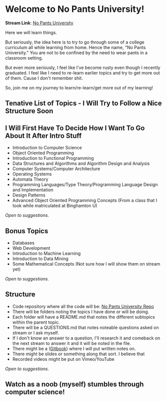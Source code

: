 # Welcome to No Pants University!

**Stream Link**: [No Pants University](https://www.livecoding.tv/benevolently/)

Here we will learn things. 

But seriously, the idea here is to try to go through some of a college curriculum all while learning from home. 
Hence the name, "No Pants University." You are not to be confined by the need to wear pants in a classroom setting.

But even more seriously, I feel like I've become rusty even though I recently graduated. 
I feel like I need to re-learn earlier topics and try to get more out of them.
Cause I don't remember shit.

So, join me on my journey to learn/re-learn/get more out of my learning!

## Tenative List of Topics - I Will Try to Follow a Nice Structure Soon
## I Will First Have To Decide How I Want To Go About It After Intro Stuff

* Introduction to Computer Science
* Object Oriented Programming
* Introduction to Functional Programming
* Data Structures and Algorithms and Algorithm Design and Analysis
* Computer Systems/Computer Architecture
* Operating Systems
* Automata Theory
* Programming Languages/Type Theory/Programming Language Design and Implementation
* Design Patterns
* Advanced Object Oriented Programming Concepts (From a class that I took while matriculated at Binghamton U)


*Open to suggestions.*

## Bonus Topics

* Databases
* Web Development
* Introduction to Machine Learning
* Introduction to Data Mining
* Some Mathematical Concepts (Not sure how I will show them on stream yet)

*Open to suggestions.*

## Structure

* Code repository where all the code will be: [No Pants University Repo](https://github.com/Ben-Evolently/No-Pants-University/)
* There will be folders noting the topics I have done or will be doing. 
* Each folder will have a README.md that notes the different subtopics within the parent topic.
* There will be a QUESTIONS.md that notes noteable questions asked on stream or I ask myself.
* If I don't know an answer to a question, I'll research it and comeback on the next stream to answer it and it will be noted in the file.
* There might be a ([Gitbook](https://www.gitbook.com/)) where I will put written notes on. 
* There might be slides or something along that sort. I believe that 
* Recorded videos might be put on Vimeo/YouTube

*Open to suggestions.*

## Watch as a noob (myself) stumbles through computer science!







